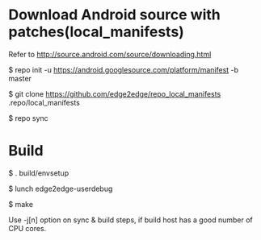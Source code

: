 # Download Android source with patches(local_manifests)

 Refer to http://source.android.com/source/downloading.html
 
 $ repo init -u https://android.googlesource.com/platform/manifest -b master
 
 $ git clone https://github.com/edge2edge/repo_local_manifests .repo/local_manifests
 
 $ repo sync

# Build

 $ . build/envsetup
 
 $ lunch edge2edge-userdebug
 
 $ make

Use -j[n] option on sync & build steps, if build host has a good number of CPU cores.
